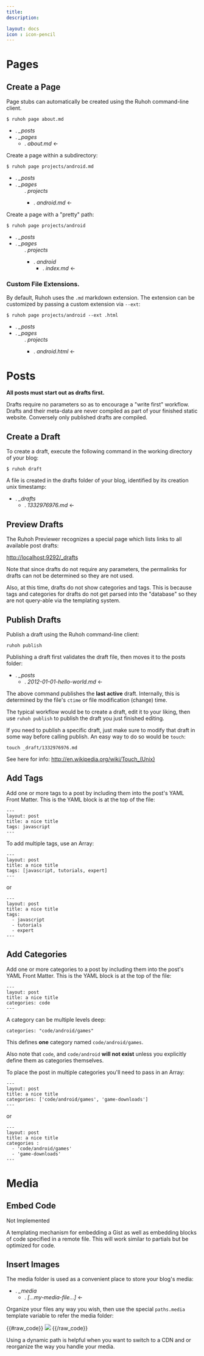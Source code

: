 ```yaml
---
title:
description:

layout: docs
icon : icon-pencil
---
```




# Pages

## Create a Page

Page stubs can automatically be created using the Ruhoh command-line client.

    $ ruhoh page about.md

<ul class="folder-tree">
  <li><span class="ui-silk inline ui-silk-folder">.</span> <em>_posts</em></li>
  <li>
    <span class="ui-silk inline ui-silk-folder">.</span> <em>_pages</em>
    <ul>
      <li><span class="ui-silk inline ui-silk-page-white-text">.</span> <em>about.md</em> &larr;</li>
    </ul>
  </li>
</ul>
    
Create a page within a subdirectory:

    $ ruhoh page projects/android.md

<ul class="folder-tree">
  <li><span class="ui-silk inline ui-silk-folder">.</span> <em>_posts</em></li>
  <li>
    <span class="ui-silk inline ui-silk-folder">.</span> <em>_pages</em>
    <ul>
      <span class="ui-silk inline ui-silk-folder">.</span> <em>projects</em>
      <ul>
        <li><span class="ui-silk inline ui-silk-page-white-text">.</span> <em>android.md</em> &larr;</li>
      </ul>
    </ul>
  </li>
</ul>
    
Create a page with a "pretty" path:

    $ ruhoh page projects/android

<ul class="folder-tree">
  <li><span class="ui-silk inline ui-silk-folder">.</span> <em>_posts</em></li>
  <li>
    <span class="ui-silk inline ui-silk-folder">.</span> <em>_pages</em>
    <ul>
      <span class="ui-silk inline ui-silk-folder">.</span> <em>projects</em>
      <ul>
        <li>
          <span class="ui-silk inline ui-silk-folder">.</span> <em>android</em>
          <ul>
            <li><span class="ui-silk inline ui-silk-page-white-text">.</span> <em>index.md</em> &larr;</li>
          </ul>
        </li>
      </ul>
    </ul>
  </li>
</ul>

### Custom File Extensions.


By default, Ruhoh uses the `.md` markdown extension.
The extension can be customized by passing a custom extension via `--ext`:

    $ ruhoh page projects/android --ext .html
    
<ul class="folder-tree">
  <li><span class="ui-silk inline ui-silk-folder">.</span> <em>_posts</em></li>
  <li>
    <span class="ui-silk inline ui-silk-folder">.</span> <em>_pages</em>
    <ul>
      <span class="ui-silk inline ui-silk-folder">.</span> <em>projects</em>
      <ul>
        <li><span class="ui-silk inline ui-silk-page-white-text">.</span> <em>android.html</em> &larr;</li>
      </ul>
    </ul>
  </li>
</ul>
    
# Posts

**All posts must start out as drafts first.**

Drafts require no parameters so as to encourage a "write first" workflow.
Drafts and their meta-data are never compiled as part of your finished static website.
Conversely only published drafts are compiled.

## Create a Draft

To create a draft, execute the following command in the working directory of your blog:

    $ ruhoh draft

A file is created in the drafts folder of your blog, identified by its creation unix timestamp:

<ul class="folder-tree">
  <li><span class="ui-silk inline ui-silk-folder">.</span> <em>_drafts</em>
    <ul>
      <li><span class="ui-silk inline ui-silk-page-white-text">.</span> <em>1332976976.md</em> &larr;</li>
    </ul>
  </li>
</ul>

## Preview Drafts

The Ruhoh Previewer recognizes a special page which lists links to all available post drafts:

[http://localhost:9292/_drafts](http://localhost:9292/_drafts)

Note that since drafts do not require any parameters, the permalinks for drafts can not be determined so they are not used.

Also, at this time, drafts do not show categories and tags.
This is because tags and categories for drafts do not get parsed into the "database" so
they are not query-able via the templating system.

## Publish Drafts

Publish a draft using the Ruhoh command-line client:

    ruhoh publish

Publishing a draft first validates the draft file, then moves it to the posts folder:

<ul class="folder-tree">
  <li><span class="ui-silk inline ui-silk-folder">.</span> <em>_posts</em>
    <ul>
      <li><span class="ui-silk inline ui-silk-page-white-text">.</span> <em>2012-01-01-hello-world.md</em> &larr;</li>
    </ul>
  </li>
</ul>
    
The above command publishes the **last active** draft.
Internally, this is determined by the file's `ctime` or file modification (change) time.

The typical workflow would be to create a draft, edit it to your liking, then use `ruhoh publish`
to publish the draft you just finished editing.


If you need to publish a specific draft, just make sure to modify that draft in some way before calling publish.
An easy way to do so would be `touch`:

    touch _draft/1332976976.md

See here for info: <http://en.wikipedia.org/wiki/Touch_(Unix)>


## Add Tags

Add one or more tags to a post by including them into the post's YAML Front Matter.
This is the YAML block is at the top of the file:

    ---
    layout: post
    title: a nice title
    tags: javascript
    ---
    
To add multiple tags, use an Array:

    ---
    layout: post
    title: a nice title
    tags: [javascript, tutorials, expert]
    ---

or

    ---
    layout: post
    title: a nice title
    tags: 
      - javascript
      - tutorials
      - expert
    ---
    
## Add Categories

Add one or more categories to a post by including them into the post's YAML Front Matter.
This is the YAML block is at the top of the file:

    ---
    layout: post
    title: a nice title
    categories: code
    ---
   
A category can be multiple levels deep:

    categories: "code/android/games"
    
This defines **one** category named `code/android/games`.

Also note that `code`, and `code/android` **will not exist** unless you explicitly define them as categories themselves.


To place the post in multiple categories you'll need to pass in an Array:

    ---
    layout: post
    title: a nice title
    categories: ['code/android/games', 'game-downloads']
    ---

or

    ---
    layout: post
    title: a nice title
    categories :
      - 'code/android/games'
      - 'game-downloads'
    ---


# Media

## Embed Code

<span class="label label-important">Not Implemented</span>


A templating mechanism for embedding a Gist as well as embedding blocks of code specified in a remote file.
This will work similar to partials but be optimized for code.

## Insert Images

The media folder is used as a convenient place to store your blog's media:

<ul class="folder-tree">
  <li><span class="ui-silk inline ui-silk-folder">.</span> <em class="template-light">_media</em><br>
    <ul>
      <li><span class="ui-silk inline ui-silk-picture">.</span> <em class="template">[...my-media-file...]</em> &larr;</li>
    </ul>
  </li>
</ul>

Organize your files any way you wish, then use the special `paths.media` template variable to refer the media folder:

{{#raw_code}}
<img src="{{paths.media}}/my-media-file.jpg">
{{/raw_code}}
    
Using a dynamic path is helpful when you want to switch to a CDN and or reorganize the way you handle your media.
